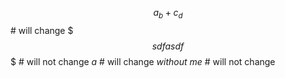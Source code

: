 $$a_b+c_d$$ # will change
$$$sdfasdf$$$ # will not change
*a* # will change
*without me* # will not change

